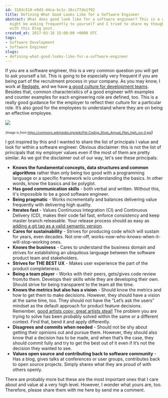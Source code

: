 ```yaml
---
id: 3183c518-e9d3-44ca-bc1c-36cc77da1f92
title: Defining What Good Looks Like for a Software Engineer
abstract: What does good look like for a software engineer? This is a question you
  might be asking frequently to yourself and I tried to share my thoughts on the topic
  with this blog post.
created_at: 2017-03-18 15:00:00 +0000 UTC
tags:
- Software Development
- Software Engineer
slugs:
- defining-what-good-looks-like-for-a-software-engineer
---
```


<p>If you are a software engineer, this is a very common question you will get to ask yourself a lot. This is going to be especially very frequent if you are being part of the recruitment process in your company. As you may know, I work at <a href="https://www.red-gate.com/">Redgate</a>, and we have <a href="https://www.red-gate.com/blog/working/software-development-culture">a good culture for development teams</a>. Besides that, common characteristics of a good engineer with examples and counter examples for each engineering role are defined, too. This is a really good guidance for the employer to reflect their culture for a particular role. It’s also good for the employees to understand where they are on being an effective employee.  <p><img src="https://tugberkugurlu.blob.core.windows.net/bloggyimages/640px-Coding_Shots_Annual_Plan_high_res-5.jpg"> <p><em><font size="1">(Image is from </font></em><a title="https://commons.wikimedia.org/wiki/File:Coding_Shots_Annual_Plan_high_res-5.jpg" href="https://commons.wikimedia.org/wiki/File:Coding_Shots_Annual_Plan_high_res-5.jpg" target="_blank"><em><font size="1">https://commons.wikimedia.org/wiki/File:Coding_Shots_Annual_Plan_high_res-5.jpg</font></em></a>)</p> <p>I got inspired by this and I wanted to share the list of principals I value and look for within a software engineer. Obvious disclaimer: this is not the list of principals that my employer values even if the most of them are pretty similar. As we got the disclaimer out of our way, let's see these principals:  <ul> <li><b>Knows the fundamental concepts, data structures and common algorithms</b> rather than only being too good with a programming language or a specific framework w/o understanding the basics. In other words, know the basics and be polyglot.  <li><b>Has good communication skills</b> - both verbal and written. Without this, it's impossible to be a good software engineer.  <li><b>Being pragmatic</b> - Works incrementally and balances delivering value frequently with delivering high quality.  <li><b>Iterates fast</b> - Values Continuous Integration (CI) and Continuous Delivery (CD), makes their code fail fast, enforce consistency and keep master branch releasable. Your release process should as easy as <a href="https://www.tugberkugurlu.com/archive/versioning-software-builds-based-on-git-tags-and-semantic-versioning-semver">adding a git tag as a valid semantic version</a>.  <li><b>Cares for sustainability</b> - Strives for producing code which will sustain for years, even decades. Not one-off, works-now-who-knows-when-it-will-stop-working ones.  <li><b>Knows the business</b> - Cares to understand the business domain and strives for establishing an ubiquitous language between the software product team and stakeholders.  <li><b>Strives for THE BEST UX</b> - Makes user experience the part of the product completeness.  <li><b>Being a team player</b> - Works with their peers, gets/gives code review from/to them. Develops their skills while they are developing their own. Should strive for being transparent to the team all the time.  <li><b>Knows the metrics but also has a vision</b> - Should know the metrics and how to get them to make decisions. However, they should have a vision at the same time, too. They should not have the "Let’s ask the users” mindset as the default approach for product feature decisions. Remember, <a href="http://quoteinvestigator.com/2013/03/06/artists-steal/">good artists copy; great artists steal!</a> The problem you are trying to solve has been probably solved within the same or a different context. Find that, bend it and apply differently.  <li><b>Disagrees and commits when needed</b> - Should not be shy about getting their opinions out and pursue them. However, they should also know that a decision has to be made, and when that’s the case, they should commit fully and try to get the best out of it even if it’s not the decision they wanted to see.  <li><b>Values open source and contributing back to software community</b> - Has a blog, gives talks at conferences or user groups, contributes back to open source projects. Simply shares what they are proud of with others openly.</li></ul> <p>There are probably more but these are the most important ones that I care about and value at a very high level. However, I wonder what yours are, too. Therefore, please share them with me here by send me a comment.</p>  
